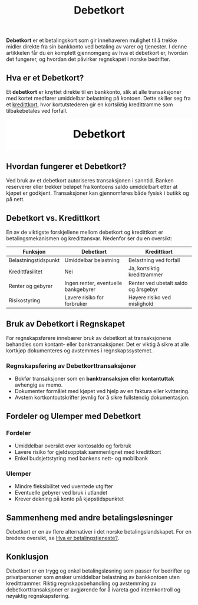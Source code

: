 ﻿---
title: "Debetkort"
seoTitle: "Debetkort"
meta_description: '**Debetkort** er et betalingskort som gir innehaveren mulighet til å trekke midler direkte fra sin bankkonto ved betaling av varer og tjenester. I denne artikk...'
slug: debetkort
type: blog
layout: pages/single
---

**Debetkort** er et betalingskort som gir innehaveren mulighet til å trekke midler direkte fra sin bankkonto ved betaling av varer og tjenester. I denne artikkelen får du en komplett gjennomgang av hva et debetkort er, hvordan det fungerer, og hvordan det påvirker regnskapet i norske bedrifter.

## Hva er et Debetkort?

Et **debetkort** er knyttet direkte til en bankkonto, slik at alle transaksjoner med kortet medfører umiddelbar belastning på kontoen. Dette skiller seg fra et [kredittkort](/blogs/regnskap/hva-er-kredittkort "Hva er Kredittkort? En Guide til Kortbetaling og Regnskapsføring"), hvor kortutstederen gir en kortsiktig kredittramme som tilbakebetales ved forfall.

![Debetkort](debetkort-image.svg)

## Hvordan fungerer et Debetkort?

Ved bruk av et debetkort autoriseres transaksjonen i sanntid. Banken reserverer eller trekker beløpet fra kontoens saldo umiddelbart etter at kjøpet er godkjent. Transaksjoner kan gjennomføres både fysisk i butikk og på nett.

## Debetkort vs. Kredittkort

En av de viktigste forskjellene mellom debetkort og kredittkort er betalingsmekanismen og kredittansvar. Nedenfor ser du en oversikt:

| Funksjon               | Debetkort                                            | Kredittkort                                                           |
|------------------------|------------------------------------------------------|-----------------------------------------------------------------------|
| Belastningstidspunkt   | Umiddelbar belastning                                | Belastning ved forfall                                                |
| Kredittfasilitet        | Nei                                                  | Ja, kortsiktig kredittrammer                                           |
| Renter og gebyrer       | Ingen renter, eventuelle bankgebyrer                | Renter ved ubetalt saldo og årsgebyr                                   |
| Risikostyring           | Lavere risiko for forbruker                          | Høyere risiko ved mislighold                                          |

## Bruk av Debetkort i Regnskapet

For regnskapsførere innebærer bruk av debetkort at transaksjonene behandles som kontant- eller banktransaksjoner. Det er viktig å sikre at alle kortkjøp dokumenteres og avstemmes i regnskapssystemet.

### Regnskapsføring av Debetkorttransaksjoner

* Bokfør transaksjoner som en **banktransaksjon** eller **kontantuttak** avhengig av memo.
* Dokumenter formålet med kjøpet ved hjelp av en faktura eller kvittering.
* Avstem kortkontoutskrifter jevnlig for å sikre fullstendig dokumentasjon.

## Fordeler og Ulemper med Debetkort

### Fordeler

* Umiddelbar oversikt over kontosaldo og forbruk
* Lavere risiko for gjeldsopptak sammenlignet med kredittkort
* Enkel budsjettstyring med bankens nett- og mobilbank

### Ulemper

* Mindre fleksibilitet ved uventede utgifter
* Eventuelle gebyrer ved bruk i utlandet
* Krever dekning på konto på kjøpstidspunktet

## Sammenheng med andre betalingsløsninger

Debetkort er en av flere alternativer i det norske betalingslandskapet. For en bredere oversikt, se [Hva er betalingstjeneste?](/blogs/regnskap/betalingstjeneste "Hva er betalingstjeneste? Komplett Guide til Betalingstjenester i Norge").

## Konklusjon

Debetkort er en trygg og enkel betalingsløsning som passer for bedrifter og privatpersoner som ønsker umiddelbar belastning av bankkontoen uten kredittrammer. Riktig regnskapsbehandling og avstemming av debetkorttransaksjoner er avgjørende for å ivareta god internkontroll og nøyaktig regnskapsføring.











